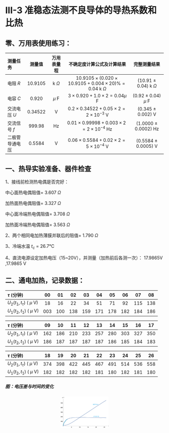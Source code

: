 # III-3 准稳态法测不良导体的导热系数和比热

## **零、万用表使用练习：**

| 测量任务 | 测量值 | 万用表量程 | 不确定度计算公式及计算结果 | 完整测量结果 |
| :--- | :---: | :---: | :---: | :---: |
| 电阻 $R$ | 10.9105 | k $\Omega$ | $10.9105\times(0.020\times10.9105+0.004\times20)\%=0.04$ k $\Omega$ | (10.91 $\pm$ 0.04) k $\Omega$ |
| 电容 $C$ | 0.920 | $\mu$ F | $3\times0.920+1.0\times2=0.04\mu$ F | (0.92 $\pm$ 0.04) $\mu$ F |
| 交流电压 $U$ | 0.34522 | V | $0.2\times0.34522+0.05\times2=2\times10^{-3}$ V | (0.345 $\pm$ 0.002) V |
| 交流信号 $f$ | 999.98 | Hz | $0.01\times0.99998+0.003\times2=2\times10^{-4}$ Hz | (1.0000 $\pm$ 0.0002) Hz |
| 二极管导通电压 | 0.5584 | V | $0.06\times0.5584+0.02\times2=5\times10^{-4}$ V | (0.5584 $\pm$ 0.0005) V |

## **一、热导实验准备、器件检查**

1、接线前检测热电偶是否完好：

中心面热电偶阻值= 3.607 $\Omega$

加热面热电偶阻值= 3.327 $\Omega$

中心面冷端热电偶阻值= 3.708 $\Omega$

加热面冷端热电偶阻值= 3.563 $\Omega$

2、两个相同电加热薄膜并联后的阻值= 1.790 $\Omega$

3、冷端水温 $t_c$ = 26.7&deg;C

4、直流电源设定加热电压（15~20V），并测量（加热前后各测一次）： 17.9865V ,17.9865 V

## **二、通电加热，记录数据：**

| $\tau$ (分钟) | 00 | 01 | 02 | 03 | 04 | 05 | 06 | 07 | 08 |
| :--- | :---: | :---: | :---: | :---: | :---: | :---: | :---: | :---: | :---: |
| $U_2(t_1,t_{\tau})$ ( $\mu$ V) | 18 | 16 | 22 | 34 | 51 | 71 | 92 | 115 | 138 |
| $U_1(t_2,t_1)$ ( $\mu$ V) | 003 | 100 | 138 | 159 | 171 | 178 | 182 | 184 | 186 |

| $\tau$ (分钟) | 09 | 10 | 11 | 12 | 13 | 14 | 15 | 16 | 17 |
| :--- | :---: | :---: | :---: | :---: | :---: | :---: | :---: | :---: | :---: |
| $U_2(t_1,t_{\tau})$ ( $\mu$ V) | 162 | 186 | 210 | 233 | 257 | 280 | 303 | 327 | 350 |
| $U_1(t_2,t_1)$ ( $\mu$ V) | 186 | 187 | 187 | 187 | 187 | 186 | 185 | 184 | 183 |

| $\tau$ (分钟) | 18 | 19 | 20 | 21 | 22 | 23 | 24 | 25 | 26 |
| :--- | :---: | :---: | :---: | :---: | :---: | :---: | :---: | :---: | :---: |
| $U_2(t_1,t_{\tau})$ ( $\mu$ V) | 374 | 398 | 422 | 445 | 467 |491 | 514 | 536 | 558 |
| $U_1(t_2,t_1)$ ( $\mu$ V) | 182 | 182 | 182 | 182 | 181 | 180 | 182 | 181 | 180 |

##### 图：电压差与时间的变化

<div align="center">
<img src=img/u-t.png width=30% />
</div>